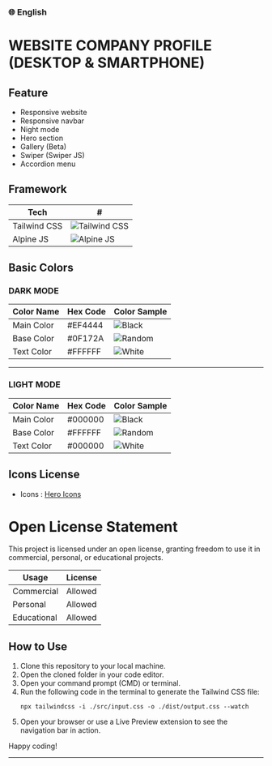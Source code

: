 ### 🌐 English
# WEBSITE COMPANY PROFILE (DESKTOP & SMARTPHONE)

## Feature
- Responsive website
- Responsive navbar
- Night mode
- Hero section
- Gallery (Beta)
- Swiper (Swiper JS)
- Accordion menu

## Framework

| Tech             | #                                                |
|------------------|------------------------------------------------------|
| Tailwind CSS     | ![Tailwind CSS](https://avatars.githubusercontent.com/u/67109815?s=40) |
| Alpine JS        | ![Alpine JS](https://avatars.githubusercontent.com/u/59030169?s=40) |

## Basic Colors
### DARK MODE
| Color Name         | Hex Code   | Color Sample   |
|--------------------|------------|----------------|
| Main Color         | #EF4444    | ![Black](https://via.placeholder.com/20/EF4444?text=+)     |
| Base Color   | #0F172A    | ![Random](https://via.placeholder.com/20/0F172A?text=+)    |
| Text Color   | #FFFFFF    | ![White](https://via.placeholder.com/20/FFFFFF?text=+)     |

------
### LIGHT MODE
| Color Name        | Hex Code   | Color Sample   |
|--------------------|------------|----------------|
| Main Color   | #000000    | ![Black](https://via.placeholder.com/20/000000?text=+)     |
| Base Color   | #FFFFFF    | ![Random](https://via.placeholder.com/20/FFFFFF?text=+)    |
| Text Color   | #000000    | ![White](https://via.placeholder.com/20/000000?text=+)     |


## Icons License
- Icons : <a href="https://heroicons.com/">Hero Icons</a>

# Open License Statement

This project is licensed under an open license, granting freedom to use it in commercial, personal, or educational projects.

| Usage         | License  |
|---------------|----------|
| Commercial    | Allowed  |
| Personal      | Allowed  |
| Educational   | Allowed  |

## How to Use

1. Clone this repository to your local machine.
2. Open the cloned folder in your code editor.
3. Open your command prompt (CMD) or terminal.
4. Run the following code in the terminal to generate the Tailwind CSS file:
    ```
    npx tailwindcss -i ./src/input.css -o ./dist/output.css --watch
    ```
5. Open your browser or use a Live Preview extension to see the navigation bar in action.

Happy coding!

---------------------------------------------------------------------------------------------------------------------------
